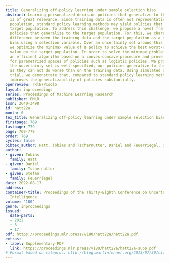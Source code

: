 ```yaml
---
title: Generalizing off-policy learning under sample selection bias
abstract: Learning personalized decision policies that generalize to the target population
  is of great relevance. Since training data is often not representative of the target
  population, standard policy learning methods may yield policies that do not generalize
  target population. To address this challenge, we propose a novel framework for learning
  policies that generalize to the target population. For this, we characterize the
  difference between the training data and the target population as a sample selection
  bias using a selection variable. Over an uncertainty set around this selection variable,
  we optimize the minimax value of a policy to achieve the best worst-case policy
  value on the target population. In order to solve the minimax problem, we derive
  an efficient algorithm based on a convex-concave procedure and prove convergence
  for parametrized spaces of policies such as logistic policies. We prove that, if
  the uncertainty set is well-specified, our policies generalize to the target population
  as they can not do worse than on the training data. Using simulated data and a clinical
  trial, we demonstrate that, compared to standard policy learning methods, our framework
  improves the generalizability of policies substantially.
openreview: rRlN7PIsql5
layout: inproceedings
series: Proceedings of Machine Learning Research
publisher: PMLR
issn: 2640-3498
id: hatt22a
month: 0
tex_title: Generalizing off-policy learning under sample selection bias
firstpage: 769
lastpage: 779
page: 769-779
order: 769
cycles: false
bibtex_author: Hatt, Tobias and Tschernutter, Daniel and Feuerriegel, Stefan
author:
- given: Tobias
  family: Hatt
- given: Daniel
  family: Tschernutter
- given: Stefan
  family: Feuerriegel
date: 2022-08-17
address:
container-title: Proceedings of the Thirty-Eighth Conference on Uncertainty in Artificial
  Intelligence
volume: '180'
genre: inproceedings
issued:
  date-parts:
  - 2022
  - 8
  - 17
pdf: https://proceedings.mlr.press/v180/hatt22a/hatt22a.pdf
extras:
- label: Supplementary PDF
  link: https://proceedings.mlr.press/v180/hatt22a/hatt22a-supp.pdf
# Format based on citeproc: http://blog.martinfenner.org/2013/07/30/citeproc-yaml-for-bibliographies/
---
```

